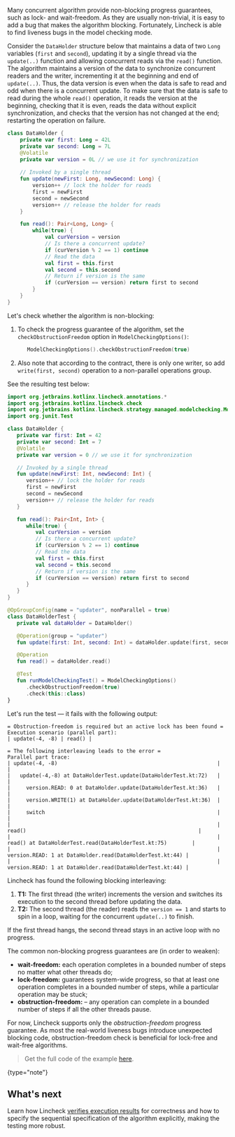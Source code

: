 [//]: # (title: Progress guarantees)
Many concurrent algorithm provide non-blocking progress guarantees, such as lock- and wait-freedom.
As they are usually non-trivial, it is easy to add a bug that makes the algorithm blocking. 
Fortunately, Lincheck is able to find liveness bugs in the model checking mode.

Consider the `DataHolder` structure below that maintains a data of two `Long` variables (`first` and `second`),
updating it by a single thread via the `update(..)` function and allowing concurrent reads via the `read()` function.
The algorithm maintains a version of the data to synchronize concurrent readers and the writer,
incrementing it at the beginning and end of `update(..)`. Thus, the data version is even when
the data is safe to read and odd when there is a concurrent update. To make sure that the data is safe
to read during the whole `read()` operation, it reads the version at the beginning, checking that it is even,
reads the data without explicit synchronization, and checks that the version has not changed at the end;
restarting the operation on failure.

```kotlin
class DataHolder {
    private var first: Long = 42L
    private var second: Long = 7L
    @Volatile 
    private var version = 0L // we use it for synchronization
   
    // Invoked by a single thread 
    fun update(newFirst: Long, newSecond: Long) {
        version++ // lock the holder for reads
        first = newFirst
        second = newSecond
        version++ // release the holder for reads
    }

    fun read(): Pair<Long, Long> {
        while(true) {
            val curVersion = version
            // Is there a concurrent update?
            if (curVersion % 2 == 1) continue
            // Read the data
            val first = this.first
            val second = this.second
            // Return if version is the same
            if (curVersion == version) return first to second
        }
    }
}
```

Let's check whether the algorithm is non-blocking:

1. To check the progress guarantee of the algorithm, set the `checkObstructionFreedom`
   option in `ModelCheckingOptions()`:

   ```kotlin
      ModelCheckingOptions().checkObstructionFreedom(true)
   ```
   
2. Also note that according to the contract, there is only one writer, so add `write(first, second)` operation 
   to a non-parallel operations group.

See the resulting test below:

```kotlin
import org.jetbrains.kotlinx.lincheck.annotations.*
import org.jetbrains.kotlinx.lincheck.check
import org.jetbrains.kotlinx.lincheck.strategy.managed.modelchecking.ModelCheckingOptions
import org.junit.Test

class DataHolder {
   private var first: Int = 42
   private var second: Int = 7
   @Volatile
   private var version = 0 // we use it for synchronization

   // Invoked by a single thread
   fun update(newFirst: Int, newSecond: Int) {
      version++ // lock the holder for reads
      first = newFirst
      second = newSecond
      version++ // release the holder for reads
   }

   fun read(): Pair<Int, Int> {
      while(true) {
         val curVersion = version
         // Is there a concurrent update?
         if (curVersion % 2 == 1) continue
         // Read the data
         val first = this.first
         val second = this.second
         // Return if version is the same
         if (curVersion == version) return first to second
      }
   }
}

@OpGroupConfig(name = "updater", nonParallel = true)
class DataHolderTest {
   private val dataHolder = DataHolder()

   @Operation(group = "updater")
   fun update(first: Int, second: Int) = dataHolder.update(first, second)

   @Operation
   fun read() = dataHolder.read()

   @Test
   fun runModelCheckingTest() = ModelCheckingOptions()
      .checkObstructionFreedom(true)
      .check(this::class)
}
```

Let's run the test — it fails with the following output:

```text
= Obstruction-freedom is required but an active lock has been found =
Execution scenario (parallel part):
| update(-4, -8) | read() |

= The following interleaving leads to the error =
Parallel part trace:
| update(-4, -8)                                                   |                                                              |
|   update(-4,-8) at DataHolderTest.update(DataHolderTest.kt:72)   |                                                              |
|     version.READ: 0 at DataHolder.update(DataHolderTest.kt:36)   |                                                              |
|     version.WRITE(1) at DataHolder.update(DataHolderTest.kt:36)  |                                                              |
|     switch                                                       |                                                              |
|                                                                  | read()                                                       |
|                                                                  |   read() at DataHolderTest.read(DataHolderTest.kt:75)        |
|                                                                  |     version.READ: 1 at DataHolder.read(DataHolderTest.kt:44) |
|                                                                  |     version.READ: 1 at DataHolder.read(DataHolderTest.kt:44) |
```

Lincheck has found the following blocking interleaving:

1. **T1:** The first thread (the writer) increments the version and switches its execution 
   to the second thread before updating the data.
2. **T2:** The second thread (the reader) reads the `version == 1` and 
   starts to spin in a loop, waiting for the concurrent `update(..)` to finish.

If the first thread hangs, the second thread stays in an active loop with no progress. 

The common non-blocking progress guarantees are (in order to weaken):

* **wait-freedom:** each operation completes in a bounded number of steps no matter what other threads do;
* **lock-freedom:** guarantees system-wide progress, so that at least one operation completes in a bounded number of steps, 
                    while a particular operation may be stuck;
* **obstruction-freedom:** – any operation can complete in a bounded number of steps if all the other threads pause.

For now, Lincheck supports only the _obstruction-freedom_ progress guarantee.
As most the real-world liveness bugs introduce unexpected blocking code,
obstruction-freedom check is beneficial for lock-free and wait-free algorithms.

> Get the full code of the example [here](https://github.com/Kotlin/kotlinx-lincheck/blob/guide/src/jvm/test/org/jetbrains/kotlinx/lincheck/test/guide/DataHolderTest.kt).
>
{type="note"}

## What's next

Learn how Lincheck [verifies execution results](verification.md) for correctness and 
how to specify the sequential specification of the algorithm explicitly, making the testing more robust.